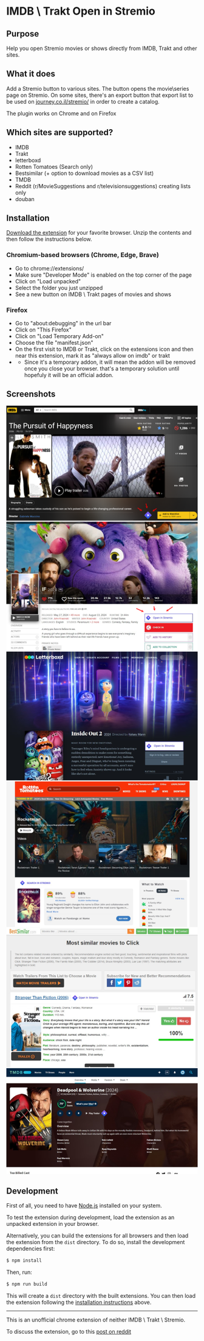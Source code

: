 # IMDB \ Trakt Open in Stremio

## Purpose

Help you open Stremio movies or shows directly from IMDB, Trakt and other sites.

## What it does

Add a Stremio button to various sites. The button opens the movie\series page on Stremio.
On some sites, there's an export button that export list to be used on [journey.co.il/stremio/](https://www.journey.co.il/stremio) in order to create a catalog.

The plugin works on Chrome and on Firefox

## Which sites are supported?

- IMDB
- Trakt
- letterboxd
- Rotten Tomatoes (Search only)
- Bestsimilar (+ option to download movies as a CSV list)
- TMDB
- Reddit (r/MovieSuggestions and r/televisionsuggestions) creating lists only
- douban

## Installation

[Download the extension](https://github.com/yortem/chrome-stremio-imdb/releases/) for your favorite browser. Unzip the contents and then follow the instructions below.

### Chromium-based browsers (Chrome, Edge, Brave)

- Go to chrome://extensions/
- Make sure "Developer Mode" is enabled on the top corner of the page
- Click on "Load unpacked" 
- Select the folder you just unzipped
- See a new button on IMDB \ Trakt pages of movies and shows

### Firefox
- Go to "about:debugging" in the url bar 
- Click on "This Firefox"
- Click on "Load Temporary Add-on"
- Choose the file "manifest.json"
- On the first visit to IMDB or Trakt, click on the extensions icon and then near this extension, mark it as "always allow on imdb" or trakt
- * Since it's a temporary addon, it will mean the addon will be removed once you close your browser. that's a temporary solution until hopefuly it will be an official addon.

## Screenshots

![Screenshot](screenshot-stremio-imdb.webp)
![Screenshot 2](screenshot-stremio-trakt.webp)
![Screenshot 3](screenshot-stremio-letterboxd.jpg)
![Screenshot 4](screenshot-stremio-rt.jpg)
![Screenshot 5](screenshot-stremio-bestsimilar.jpg)
![Screenshot 6](themoviedb-stremio.jpg)

## Development

First of all, you need to have [Node.js](https://nodejs.org/) installed on your system.

To test the extension during development, load the extension as an unpacked extension in your browser.

Alternatively, you can build the extensions for all browsers and then load the extension from the `dist` directory. To do so, install the development dependencies first:

```bash
$ npm install
```

Then, run:

```bash
$ npm run build
```

This will create a `dist` directory with the built extensions. You can then load the extension following the [installation instructions](#installation) above.

---

This is an unofficial chrome extension of neither IMDB \ Trakt \ Stremio.

To discuss the extension, go to this [post on reddit](https://www.reddit.com/r/StremioAddons/comments/1dtvjmk/chrome_extension_open_the_movie_in_stremio/)
